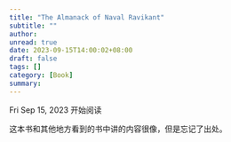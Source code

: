 ```yaml
---
title: "The Almanack of Naval Ravikant"
subtitle: ""
author:
unread: true
date: 2023-09-15T14:00:02+08:00
draft: false
tags: []
category: [Book]
summary: 
---
```


Fri Sep 15, 2023 开始阅读

这本书和其他地方看到的书中讲的内容很像，但是忘记了出处。